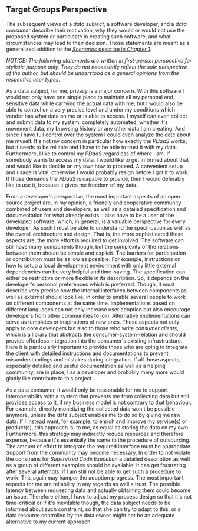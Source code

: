 ## Target Groups Perspective



The subsequent views of a *data subject*, a software developer, and a *data consumer* describe their 
motivation, why they would or would not use the proposed system or participate in creating such 
software, and what circumstances may lead to their decision. Those statements are meant as a 
generalized addition to the [*Scenarios* describe in *Chapter 1*](#scenarios).  

*NOTICE: The following statements are written in first-person perspective for stylistic purpose 
only. They do not necessarily reflect the sole perspective of the author, but should be understood 
as a general opinions from the respective user types.*



As a data subject, for me, privacy is a major concern. With this software I would not only have one
single place to maintain all my personal and sensitive data while carrying the actual data with 
me, but I would also be able to control on a very precise level and under my conditions which vendor 
has what data on me or is able to access. I myself can even collect and submit data to my system, 
completely automated, whether it's movement data, my browsing history or any other data I am 
creating. And since I have full control over the system I could even analyze the date about me 
myself.
It's not my concern in particular how exactly the *PDaaS* works, but it needs to be reliable and I 
have to be able to trust it with my data. Furthermore, I like to control my *PDaaS* regardless of 
where I am. If somebody wants to access my data, I would like to get informed about that and would
like to decide on my own how to proceed. A convenient setup and usage is vital, otherwise I would 
probably resign before I got it to work. 
If those demands the *PDaaS* is capable to provide, then I would definably like to use it, because 
it gives me freedom of my data.

From a developer's perspective, the most important aspects of an open source project are, in my 
opinion, a friendly and cooperative community combined of users and developers, as well as a 
detailed specification and documentation for what already exists. I also have to be a user of the 
developed software, which, in general, is a valuable perspective for every developer. As such I must 
be able to understand the specification as well as the overall architecture and design. That is, the 
more sophisticated these aspects are, the more effort is required to get involved. The software can 
still have many components though, but the complexity of the relations between them should be simple 
and explicit. The barriers for participation or contribution must be as low as possible. For 
example, instructions on how to setup a local development environment with only little external 
dependencies can be very helpful and time-saving.
The specification can either be restrictive or more flexible in its description. So, it depends on 
the developer's personal preferences which is preferred. Though, it must describe very precise how 
the internal interfaces between components as well as external should look like, in order to enable 
several people to work on different components at the same time. Implementations based on different 
languages can not only increase user adoption but also encourage developers from other communities 
to join. Alternative implementations can serve as templates or 
inspirations of new ones. Those aspects not only apply to core developers but also to those who 
write *consumer clients*, which is a library that abstracts the consumer-system-relation and should 
provide effortless integration into the consumer's existing infrastructure. Here it is particularly 
important to provide those who are going to integrate the client with detailed instructions and 
documentations to prevent misunderstandings and mistakes during integration.
If all those aspects, especially detailed and useful documentation as well as a helping community,
are in place, I as a developer and probably many more would gladly like contribute to this project.

As a data consumer, it would only be reasonable for me to support interoperability with a system 
that prevents me from collecting data but still provides access to it, if my business model is not 
contrary to that behaviour. For example, directly monetizing the collected data won't be possible 
anymore, unless the data subject enables me to do so by giving me raw data. If I instead want, for 
example, to enrich and improve my service(s) or product(s), this approach is, to me, as equal as 
storing the data on my own. Furthermore, this strategy may indirectly reduce resources and therefore 
expense, because it's essentially the same to the procedure of outsourcing. 
The amount of effort to integrate the required interface must be appropriate. Support from the 
community may become necessary. In order to not violate the constrains for 
*Supervised Code Execution* a detailed description as well as a group of different examples should 
be available. It can get frustrating after several attempts, if I am still not be able to get such a 
procedure to work. This again may hamper the adoption progress. 
The most important aspects for me are reliability in any regards as well a trust. The possible 
latency between requesting data and actually obtaining them could become an issue. Therefore either, 
I have to adjust my process design so that it's not time-critical or if it's inevitable though, the 
data subject needs to be informed about such constraint, so that she can try to adapt to this, or 
a data resource controlled by the data owner might not be an adequate alternative to my current 
approach. 
